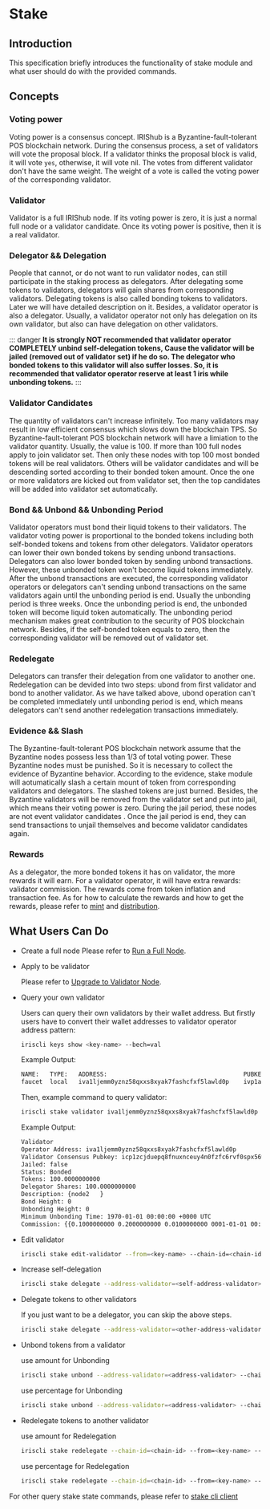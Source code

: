 # Stake

## Introduction

This specification briefly introduces the functionality of stake module and what user should do with the provided commands.

## Concepts

### Voting power

Voting power is a consensus concept. IRIShub is a Byzantine-fault-tolerant POS blockchain network. During the consensus process, a set of validators will vote the proposal block. If a validator thinks the proposal block is valid, it will vote `yes`, otherwise, it will vote nil. The votes from different validator don't have the same weight. The weight of a vote is called the voting power of the corresponding validator.

### Validator

Validator is a full IRIShub node. If its voting power is zero, it is just a normal full node or a validator candidate. Once its voting power is positive, then it is a real validator.

### Delegator && Delegation

People that cannot, or do not want to run validator nodes, can still participate in the staking process as delegators. After delegating some tokens to validators, delegators will gain shares from corresponding validators. Delegating tokens is also called bonding tokens to validators. Later we will have detailed description on it. Besides, a validator operator is also a delegator. Usually, a validator operator not only has delegation on its own validator, but also can have delegation on other validators.

::: danger
**It is strongly NOT recommended that validator operator COMPLETELY unbind self-delegation tokens, Cause the validator will be jailed (removed out of validator set) if he do so. The delegator who bonded tokens to this validator will also suffer losses.
So, it is recommended that validator operator reserve at least 1 iris while unbonding tokens.**
:::

### Validator Candidates

The quantity of validators can't increase infinitely. Too many validators may result in low efficient consensus which slows down the blockchain TPS. So Byzantine-fault-tolerant POS blockchain network will have a limiation to the validator quantity. Usually, the value is 100. If more than 100 full nodes apply to join validator set. Then only these nodes with top 100 most bonded tokens will be real validators. Others will be validator candidates and will be descending sorted according to their bonded token amount. Once the one or more validators are kicked out from validator set, then the top candidates will be added into validator set automatically.

### Bond && Unbond && Unbonding Period

Validator operators must bond their liquid tokens to their validators. The validator voting power is proportional to the bonded tokens including both self-bonded tokens and tokens from other delegators. Validator operators can lower their own bonded tokens by sending unbond transactions. Delegators can also lower bonded token by sending unbond transactions. However, these unbonded token won't become liquid tokens immediately. After the unbond transactions are executed, the corresponding validator operators or delegators can't sending unbond transactions on the same validators again until the unbonding period is end. Usually the unbonding period is three weeks. Once the unbonding period is end, the unbonded token will become liquid token automatically. The unbonding period mechanism makes great contribution to the security of POS blockchain network. Besides, if the self-bonded token equals to zero, then the corresponding validator will be removed out of validator set.

### Redelegate

Delegators can transfer their delegation from one validator to another one. Redelegation can be devided into two steps: ubond from first validator and bond to another validator. As we have talked above, ubond operation can't be completed immediately until unbonding period is end, which means delegators can't send another redelegation transactions immediately.

### Evidence && Slash

The Byzantine-fault-tolerant POS blockchain network assume that the Byzantine nodes possess less than 1/3 of total voting power. These Byzantine nodes must be punished. So it is necessary to collect the evidence of Byzantine behavior. According to the evidence, stake module will aotumatically slash a certain mount of token from corresponding validators and delegators. The slashed tokens are just burned. Besides, the Byzantine validators will be removed from the validator set and put into jail, which means their voting power is zero. During the jail period, these nodes are not event validator candidates . Once the jail period is end, they can send transactions to unjail themselves and become validator candidates again.

### Rewards
  
As a delegator, the more bonded tokens it has on validator, the more rewards it will earn. For a validator operator, it will have extra rewards: validator commission. The rewards come from token inflation and transaction fee. As for how to calculate the rewards and how to get the rewards, please refer to [mint](mint.md) and [distribution](distribution.md).

## What Users Can Do

- Create a full node
  Please refer to [Run a Full Node](../get-started/mainnet.md#run-a-full-node).

- Apply to be validator

  Please refer to [Upgrade to Validator Node](../get-started/mainnet.md#upgrade-to-validator-node).

- Query your own validator

  Users can query their own validators by their wallet address. But firstly users have to convert their wallet addresses to validator operator address pattern:

  ```bash
  iriscli keys show <key-name> --bech=val
  ```

  Example Output:

  ```bash
  NAME:   TYPE:   ADDRESS:                                      PUBKEY:
  faucet  local   iva1ljemm0yznz58qxxs8xyak7fashcfxf5lawld0p    ivp1addwnpepqtdme789cpm8zww058ndlhzpwst3s0mxnhdhu5uyps0wjucaufha6rzn3ga
  ```

  Then, example command to query validator:

  ```bash
  iriscli stake validator iva1ljemm0yznz58qxxs8xyak7fashcfxf5lawld0p
  ```

  Example Output:

  ```bash
  Validator
  Operator Address: iva1ljemm0yznz58qxxs8xyak7fashcfxf5lawld0p
  Validator Consensus Pubkey: icp1zcjduepq8fnuxnceuy4n0fzfc6rvf0spx56waw67lqkrhxwsxgnf8zgk0nus66rkg4
  Jailed: false
  Status: Bonded
  Tokens: 100.0000000000
  Delegator Shares: 100.0000000000
  Description: {node2   }
  Bond Height: 0
  Unbonding Height: 0
  Minimum Unbonding Time: 1970-01-01 00:00:00 +0000 UTC
  Commission: {{0.1000000000 0.2000000000 0.0100000000 0001-01-01 00:00:00 +0000 UTC}}
  ```

- Edit validator

  ```bash
  iriscli stake edit-validator --from=<key-name> --chain-id=<chain-id> --fee=0.3iris --commission-rate=0.15 --moniker=<new-name>
  ```

- Increase self-delegation

  ```bash
  iriscli stake delegate --address-validator=<self-address-validator> --chain-id=<chain-id> --from=<key-name> --fee=0.3iris  --amount=100iris 
  ```

- Delegate tokens to other validators

  If you just want to be a delegator, you can skip the above steps.

  ```bash
  iriscli stake delegate --address-validator=<other-address-validator> --chain-id=<chain-id> --from=<key-name> --fee=0.3iris  --amount=100iris 
  ```

- Unbond tokens from a validator

  use amount for Unbonding

  ```bash
  iriscli stake unbond --address-validator=<address-validator> --chain-id=<chain-id> --from=<key name> --fee=0.3iris --shares-amount=100
  ```
  
  use percentage for Unbonding

  ```bash
  iriscli stake unbond --address-validator=<address-validator> --chain-id=<chain-id> --from=<key name> --fee=0.3iris  --share-percent=0.5
  ```

- Redelegate tokens to another validator

  use amount for Redelegation

  ```bash
  iriscli stake redelegate --chain-id=<chain-id> --from=<key-name> --fee=0.3iris --address-validator-source=<source-validator-address> --address-validator-dest=<destination-validator-address> --shares-amount=100
  ```
  
  use percentage for Redelegation

  ```bash
  iriscli stake redelegate --chain-id=<chain-id> --from=<key-name> --fee=0.3iris --address-validator-source=<source-validator-address> --address-validator-dest=<destination-validator-address> --shares-percent=0.5
  ```

For other query stake state commands, please refer to [stake cli client](../cli-client/stake.md)
